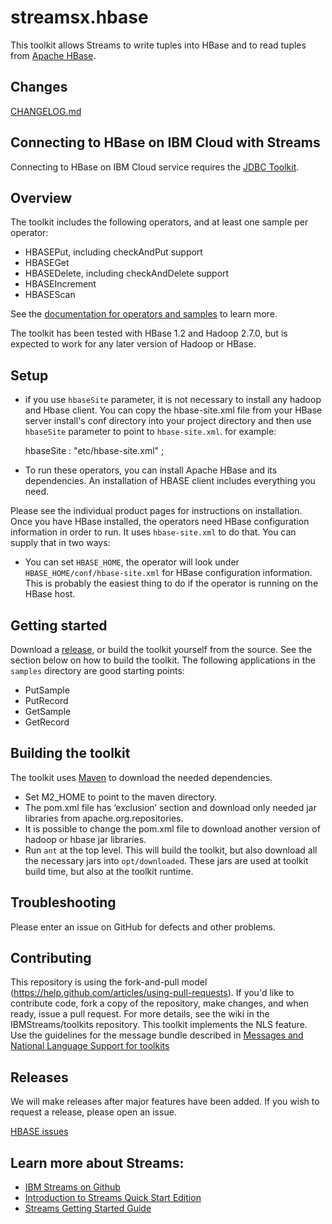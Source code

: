 streamsx.hbase
==============

This toolkit allows Streams to write tuples into HBase and to read tuples from [Apache HBase](https://hbase.apache.org/). 

## Changes
[CHANGELOG.md](com.ibm.streamsx.hbase/CHANGELOG.md)

## Connecting to HBase on  IBM Cloud with Streams 
Connecting to HBase on IBM Cloud service requires the [JDBC Toolkit](https://github.com/IBMStreams/streamsx.jdbc/wiki/How-to-connect-to-HBASE-IBM-Analytics-Engine-via-JDBC-toolkit).

## Overview
The toolkit includes the following operators, and at least one sample per operator:
*    HBASEPut, including checkAndPut support
*    HBASEGet
*    HBASEDelete, including checkAndDelete support
*    HBASEIncrement
*    HBASEScan

See the [documentation for operators and samples](http://ibmstreams.github.io/streamsx.hbase/doc/spldoc/html/index.html) to learn more.

The toolkit has been tested with HBase 1.2 and Hadoop 2.7.0, but is expected to work for any later version of Hadoop or HBase.

## Setup

* if you use `hbaseSite` parameter, it is not necessary to install any hadoop and Hbase client.
You can copy the hbase-site.xml file from your HBase server install's conf directory into your project directory and then use `hbaseSite` parameter to point to `hbase-site.xml`. 
  for example:
  
    hbaseSite : "etc/hbase-site.xml" ;

* To run these operators, you can install Apache HBase and its dependencies. An installation of HBASE client includes everything you need.

Please see the individual product pages for instructions on installation. 
Once you have HBase installed, the operators need HBase configuration information in order to run.  It uses `hbase-site.xml` to do that.   You can supply that in two ways:
* You can set `HBASE_HOME`, the operator will look under `HBASE_HOME/conf/hbase-site.xml` for HBase configuration information.  This is probably the easiest thing to do if the operator is running on the HBase host.  


## Getting started
Download a [release](https://github.com/IBMStreams/streamsx.hbase/releases/tag/v3.3.0), or build the toolkit yourself from the source.  See the section below on how to build the toolkit.
The following applications in the `samples` directory are good starting points:
* PutSample
* PutRecord
* GetSample
* GetRecord

## Building the toolkit
The toolkit uses [Maven](http://maven.apache.org/) to download the needed dependencies.
* Set M2_HOME to point to the maven directory.
* The pom.xml file has ‘exclusion’ section and download only needed jar libraries from apache.org.repositories. 
* It is possible to change the pom.xml file to download another version of hadoop or hbase jar libraries.
* Run `ant` at the top level.  This will build the toolkit, but also download all the necessary jars into `opt/downloaded`.  These jars are used at toolkit build time, but also at the toolkit runtime.

## Troubleshooting
Please enter an issue on GitHub for defects and other problems.

## Contributing
This repository is using the fork-and-pull model (https://help.github.com/articles/using-pull-requests).  If you'd like to contribute code, fork a copy of the repository, make changes, and when ready, issue a pull request.  For more details, see the wiki in the IBMStreams/toolkits repository.
This toolkit implements the NLS feature. Use the guidelines for the message bundle described in [Messages and National Language Support for toolkits](https://github.com/IBMStreams/administration/wiki/Messages-and-National-Language-Support-for-toolkits)

## Releases
We will make releases after major features have been added.  If you wish to request a release, please open an issue.

 [HBASE  issues](https://github.com/IBMStreams/streamsx.hbase/issues)


## Learn more about Streams:
* [IBM Streams on Github](http://ibmstreams.github.io)
* [Introduction to Streams Quick Start Edition](http://ibmstreams.github.io/streamsx.documentation/docs/4.3/qse-intro/)
* [Streams Getting Started Guide](http://ibmstreams.github.io/streamsx.documentation/docs/4.3/qse-getting-started/)

